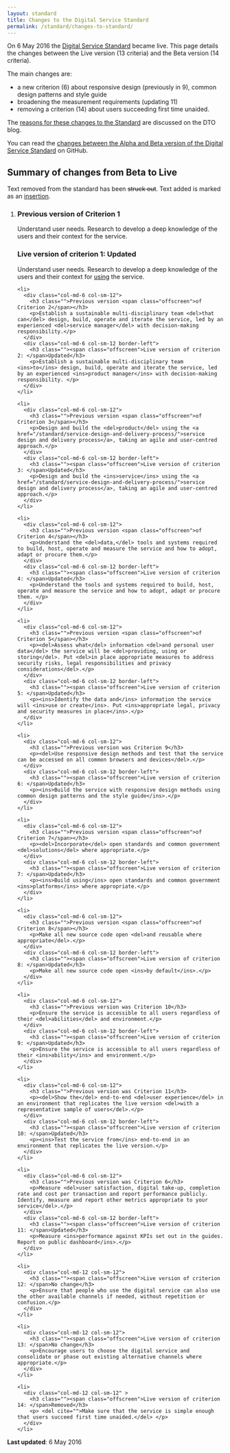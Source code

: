 ```yaml
---
layout: standard
title: Changes to the Digital Service Standard
permalink: /standard/changes-to-standard/
---
```

On 6 May 2016 the [Digital Service Standard](/standard) became live. This page details the changes between the Live version (13 criteria) and the Beta version (14 criteria).

The main changes are:

- a new criterion (6) about responsive design (previously in 9), common design patterns and style guide
- broadening the measurement requirements (updating 11)
- removing a criterion (14) about users succeeding first time unaided.

The [reasons for these changes to the Standard](/blog/standard-goes-live/) are discussed on the DTO blog.

You can read the [changes between the Alpha and Beta version of the Digital Service Standard](https://github.com/AusDTO/Digital-Service-Standard/commit/34baa753039c6a) on GitHub.

## Summary of changes from Beta to Live

Text removed from the standard has been <del>struck out</del>. Text added is marked as an <ins>insertion</ins>.

<div class="dss-criteria-page-list">

  <ol>  
    <li>
      <div class="col-md-6 col-sm-12">
        <h3 class="">Previous version <span class="offscreen">of Criterion 1</span></h3>
        <p>Understand user needs. Research to develop a deep knowledge of the users and their context for the service.</p>
      </div>                
      <div class="col-md-6 col-sm-12 border-left">
        <h3 class=""><span class="offscreen">Live version of criterion 1: </span>Updated</h3>
        <p>Understand user needs. Research to develop a deep knowledge of the users and their context for <ins>using</ins> the service.</p>
      </div>
    </li>
    
    <li>
      <div class="col-md-6 col-sm-12">
        <h3 class="">Previous version <span class="offscreen">of Criterion 2</span></h3>
        <p>Establish a sustainable multi-disciplinary team <del>that can</del> design, build, operate and iterate the service, led by an experienced <del>service manager</del> with decision-making responsibility.</p>
      </div>                
      <div class="col-md-6 col-sm-12 border-left">
        <h3 class=""><span class="offscreen">Live version of criterion 2: </span>Updated</h3>
        <p>Establish a sustainable multi-disciplinary team <ins>to</ins> design, build, operate and iterate the service, led by an experienced <ins>product manager</ins> with decision-making responsibility. </p>
      </div>
    </li>
    
    <li>
      <div class="col-md-6 col-sm-12">
        <h3 class="">Previous version <span class="offscreen">of Criterion 3</span></h3>
        <p>Design and build the <del>product</del> using the <a href="/standard/service-design-and-delivery-process/">service design and delivery process</a>, taking an agile and user-centred approach.</p>
      </div>                
      <div class="col-md-6 col-sm-12 border-left">
        <h3 class=""><span class="offscreen">Live version of criterion 3: </span>Updated</h3>
        <p>Design and build the <ins>service</ins> using the <a href="/standard/service-design-and-delivery-process/">service design and delivery process</a>, taking an agile and user-centred approach.</p>
      </div>
    </li>
    
    <li>
      <div class="col-md-6 col-sm-12">
        <h3 class="">Previous version <span class="offscreen">of Criterion 4</span></h3>
        <p>Understand the <del>data,</del> tools and systems required to build, host, operate and measure the service and how to adopt, adapt or procure them.</p>
      </div>                
      <div class="col-md-6 col-sm-12 border-left">
        <h3 class=""><span class="offscreen">Live version of criterion 4: </span>Updated</h3>
        <p>Understand the tools and systems required to build, host, operate and measure the service and how to adopt, adapt or procure them. </p>
      </div>
    </li>
    
    <li>
      <div class="col-md-6 col-sm-12">
        <h3 class="">Previous version <span class="offscreen">of Criterion 5</span></h3>
        <p><del>Assess what</del> information <del>and personal user data</del> the service will be <del>providing, using or storing</del>. Put <del>in place appropriate measures to address security risks, legal responsibilities and privacy considerations</del>.</p>
      </div>                
      <div class="col-md-6 col-sm-12 border-left">
        <h3 class=""><span class="offscreen">Live version of criterion 5: </span>Updated</h3>
        <p><ins>Identify the data and</ins> information the service will <ins>use or create</ins>. Put <ins>appropriate legal, privacy and security measures in place</ins>.</p>
      </div>
    </li>
    
    <li>
      <div class="col-md-6 col-sm-12">
        <h3 class="">Previous version was Criterion 9</h3>
        <p><del>Use responsive design methods and test that the service can be accessed on all common browsers and devices</del>.</p>
      </div>                
      <div class="col-md-6 col-sm-12 border-left">
        <h3 class=""><span class="offscreen">Live version of criterion 6: </span>Updated</h3>
        <p><ins>Build the service with responsive design methods using common design patterns and the style guide</ins>.</p>
      </div>
    </li>
    
    <li>
      <div class="col-md-6 col-sm-12">
        <h3 class="">Previous version <span class="offscreen">of Criterion 7</span></h3>
        <p><del>Incorporate</del> open standards and common government <del>solutions</del> where appropriate.</p>
      </div>                
      <div class="col-md-6 col-sm-12 border-left">
        <h3 class=""><span class="offscreen">Live version of criterion 7: </span>Updated</h3>
        <p><ins>Build using</ins> open standards and common government <ins>platforms</ins> where appropriate.</p>
      </div>
    </li>
    
    <li>
      <div class="col-md-6 col-sm-12">
        <h3 class="">Previous version <span class="offscreen">of Criterion 8</span></h3>
        <p>Make all new source code open <del>and reusable where appropriate</del>.</p>
      </div>                
      <div class="col-md-6 col-sm-12 border-left">
        <h3 class=""><span class="offscreen">Live version of criterion 8: </span>Updated</h3>
        <p>Make all new source code open <ins>by default</ins>.</p>
      </div>
    </li>
    
    <li>
      <div class="col-md-6 col-sm-12">
        <h3 class="">Previous version was Criterion 10</h3>
        <p>Ensure the service is accessible to all users regardless of their <del>abilities</del> and environment.</p>
      </div>                
      <div class="col-md-6 col-sm-12 border-left">
        <h3 class=""><span class="offscreen">Live version of criterion 9: </span>Updated</h3>
        <p>Ensure the service is accessible to all users regardless of their <ins>ability</ins> and environment.</p>
      </div>
    </li>
    
    <li>
      <div class="col-md-6 col-sm-12">
        <h3 class="">Previous version was Criterion 11</h3>
        <p><del>Show the</del> end-to-end <del>user experience</del> in an environment that replicates the live version <del>with a representative sample of users</del>.</p>
      </div>                
      <div class="col-md-6 col-sm-12 border-left">
        <h3 class=""><span class="offscreen">Live version of criterion 10: </span>Updated</h3>
        <p><ins>Test the service from</ins> end-to-end in an environment that replicates the live version.</p>
      </div>
    </li>
    
    <li>
      <div class="col-md-6 col-sm-12">
        <h3 class="">Previous version was Criterion 6</h3>
        <p>Measure <del>user satisfaction, digital take-up, completion rate and cost per transaction and report performance publicly. Identify, measure and report other metrics appropriate to your service</del>.</p>
      </div>                
      <div class="col-md-6 col-sm-12 border-left">
        <h3 class=""><span class="offscreen">Live version of criterion 11: </span>Updated</h3>
        <p>Measure <ins>performance against KPIs set out in the guides. Report on public dashboard</ins>.</p>
      </div>
    </li>
    
    <li>
      <div class="col-md-12 col-sm-12">
        <h3 class=""><span class="offscreen">Live version of criterion 12: </span>No change</h3>
        <p>Ensure that people who use the digital service can also use the other available channels if needed, without repetition or confusion.</p>
      </div>
    </li>
    
    <li>
      <div class="col-md-12 col-sm-12">
        <h3 class=""><span class="offscreen">Live version of criterion 13: </span>No change</h3>
        <p>Encourage users to choose the digital service and consolidate or phase out existing alternative channels where appropriate.</p>
      </div>
    </li>
    
    <li>
      <div class="col-md-12 col-sm-12" >
        <h3 class=""><span class="offscreen">Live version of criterion 14: </span>Removed</h3>
        <p> <del cite="">Make sure that the service is simple enough that users succeed first time unaided.</del> </p>
      </div>
    </li>
  </ol>
</div>

**Last updated**: 6 May 2016

